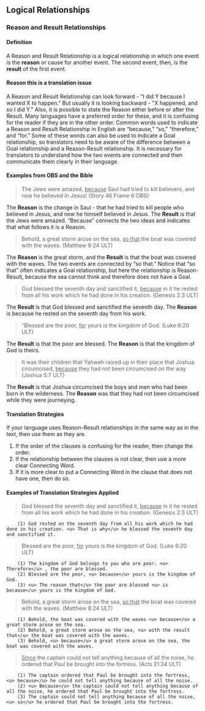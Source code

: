 ## Logical Relationships

### Reason and Result Relationships

#### Definition

A Reason and Result Relationship is a logical relationship in which one event is the **reason** or cause for another event. The second event, then, is the **result** of the first event.

#### Reason this is a translation issue

A Reason and Result Relationship can look forward - "I did Y because I wanted X to happen." But usually it is looking backward - "X happened, and so I did Y." Also, it is possible to state the Reason either before or after the Result. Many languages have a preferred order for these, and it is confusing for the reader if they are in the other order. Common words used to indicate a Reason and Result Relationship in English are “because,” “so,” “therefore,” and “for.” Some of these words can also be used to indicate a Goal relationship, so translators need to be aware of the difference between a Goal relationship and a Reason-Result relationship. It is necessary for translators to understand how the two events are connected and then communicate them clearly in their language. 

#### Examples from OBS and the Bible

> The Jews were amazed, <u> because</u> Saul had tried to kill believers, and now he believed in Jesus! (Story 46 Frame 6 OBS)

The **Reason** is the change in Saul - that he had tried to kill people who believed in Jesus, and now he himself believed in Jesus. The **Result** is that the Jews were amazed. “Because” connects the two ideas and indicates that what follows it is a Reason.

> Behold, a great storm arose on the sea, <u> so that</u> the boat was covered with the waves. (Matthew 8:24 ULT)

The **Reason** is the great storm, and the **Result** is that the boat was covered with the waves. The two events are connected by “so that.” Notice that “so that” often indicates a Goal relationship, but here the relationship is Reason-Result, because the sea cannot think and therefore does not have a Goal. 

> God blessed the seventh day and sanctified it, <u> because</u> in it he rested from all his work which he had done in his creation. (Genesis 2:3 ULT)

The **Result** is that God blessed and sanctified the seventh day. The **Reason** is because he rested on the seventh day from his work.

> “Blessed are the poor, <u> for</u> yours is the kingdom of God. (Luke 6:20 ULT)

The **Result** is that the poor are blessed. The **Reason** is that the kingdom of God is theirs.

> It was their children that Yahweh raised up in their place that Joshua circumcised, <u> because</u> they had not been circumcised on the way (Joshua 5:7 ULT)

The **Result** is that Joshua circumcised the boys and men who had been born in the wilderness. The **Reason** was that they had not been circumcised while they were journeying.

#### Translation Strategies

If your language uses Reason-Result relationships in the same way as in the text, then use them as they are.

1. If the order of the clauses is confusing for the reader, then change the order.
2. If the relationship between the clauses is not clear, then use a more clear Connecting Word.
3. If it is more clear to put a Connecting Word in the clause that does not have one, then do so.

#### Examples of Translation Strategies Applied

> God blessed the seventh day and sanctified it, <u> because</u> in it he rested from all his work which he had done in his creation. (Genesis 2:3 ULT)

        (1) God rested on the seventh day from all his work which he had done in his creation. <u> That is why</u> he blessed the seventh day and sanctified it.

> Blessed are the poor, <u> for</u> yours is the kingdom of God. (Luke 6:20 ULT)

        (1) The kingdom of God belongs to you who are poor. <u> Therefore</u> , the poor are blessed. 
        (2) Blessed are the poor, <u> because</u> yours is the kingdom of God. 
        (3) <u> The reason that</u> the poor are blessed <u> is because</u> yours is the kingdom of God.

> Behold, a great storm arose on the sea, <u> so that</u> the boat was covered with the waves. (Matthew 8:24 ULT)

        (1) Behold, the boat was covered with the waves <u> because</u> a great storm arose on the sea.
        (2) Behold, a great storm arose on the sea, <u> with the result that</u> the boat was covered with the waves.
        (3) Behold, <u> because</u> a great storm arose on the sea, the boat was covered with the waves.

> <u> Since</u> the captain could not tell anything because of all the noise, he ordered that Paul be brought into the fortress. (Acts 21:34 ULT) 

        (1) The captain ordered that Paul be brought into the fortress, <u> because</u> he could not tell anything because of all the noise.
        (2) <u> Because</u> the captain could not tell anything because of all the noise, he ordered that Paul be brought into the fortress.
        (3) The captain could not tell anything because of all the noise, <u> so</u> he ordered that Paul be brought into the fortress.